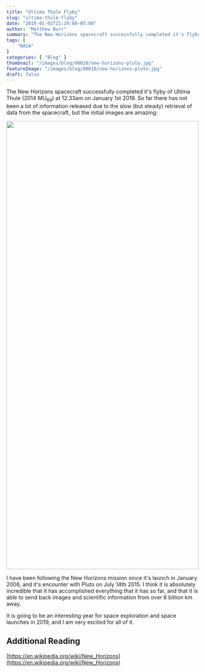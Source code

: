 ```yaml
---
title: "Ultima Thule Flyby"
slug: "ultima-thule-flyby"
date: "2019-01-02T21:29:00-05:00"
author: "Matthew Burr"
summary: "The New Horizons spacecraft successfully completed it's flyby of Ultima Thule (2014 MU69) at 12:33am on January 1st 2019. So far there has not been a lot of information released due to the slow (but steady) retrieval of data from the spacecraft, but the initial images are amazing."
tags: [
    "NASA"
]
categories: [ "Blog" ]
thumbnail: "/images/blog/00010/new-horizons-pluto.jpg"
featureImage: "/images/blog/00010/new-horizons-pluto.jpg"
draft: false
---
```


The New Horizons spacecraft successfully completed it's flyby of Ultima Thule (2014 MU<sub>69</sub>) at 12:33am on January 1st 2019. So far there has not been a lot of information released due to the slow (but steady) retrieval of data from the spacecraft, but the initial images are amazing:

<a href="https://twitter.com/NASA/status/1080562738672427008?s=20">
<img src="/images/blog/00010/new-horizons-pluto-tweet.png" width="1100" height="1176" style="width: 100%; max-width: 550px;"/>
</a>

I have been following the New Horizons mission since it's launch in January 2006, and it's encounter with Pluto on July 14th 2015. I think it is absolutely incredible that it has accomplished everything that it has so far, and that it is able to send back images and scientific information from over 6 billion km away.

It is going to be an interesting year for space exploration and space launches in 2019, and I am very excited for all of it.

## Additional Reading ##

[https://en.wikipedia.org/wiki/New_Horizons](https://en.wikipedia.org/wiki/New_Horizons)
